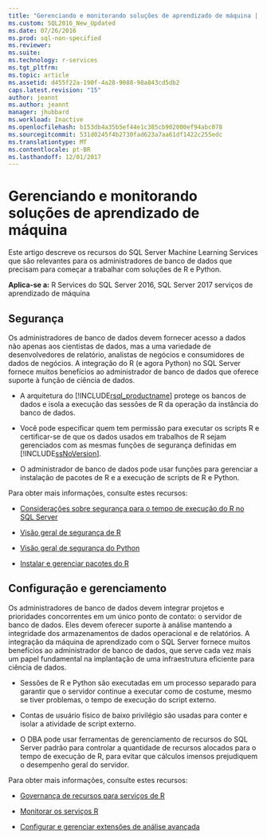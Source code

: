 ```yaml
---
title: "Gerenciando e monitorando soluções de aprendizado de máquina | Microsoft Docs"
ms.custom: SQL2016_New_Updated
ms.date: 07/26/2016
ms.prod: sql-non-specified
ms.reviewer: 
ms.suite: 
ms.technology: r-services
ms.tgt_pltfrm: 
ms.topic: article
ms.assetid: d455f22a-190f-4a28-9088-98a843cd5db2
caps.latest.revision: "15"
author: jeannt
ms.author: jeannt
manager: jhubbard
ms.workload: Inactive
ms.openlocfilehash: b153db4a35b5ef44e1c385cb902000ef94abc078
ms.sourcegitcommit: 531d0245f4b2730fad623a7aa61df1422c255edc
ms.translationtype: MT
ms.contentlocale: pt-BR
ms.lasthandoff: 12/01/2017
---
```

# <a name="managing-and-monitoring-machine-learning-solutions"></a>Gerenciando e monitorando soluções de aprendizado de máquina

Este artigo descreve os recursos do SQL Server Machine Learning Services que são relevantes para os administradores de banco de dados que precisam para começar a trabalhar com soluções de R e Python.

**Aplica-se a:** R Services do SQL Server 2016, SQL Server 2017 serviços de aprendizado de máquina

## <a name="security"></a>Segurança

Os administradores de banco de dados devem fornecer acesso a dados não apenas aos cientistas de dados, mas a uma variedade de desenvolvedores de relatório, analistas de negócios e consumidores de dados de negócios. A integração do R (e agora Python) no SQL Server fornece muitos benefícios ao administrador de banco de dados que oferece suporte à função de ciência de dados.

+ A arquitetura do [!INCLUDE[rsql_productname](../../includes/rsql-productname-md.md)] protege os bancos de dados e isola a execução das sessões de R da operação da instância do banco de dados.

+ Você pode especificar quem tem permissão para executar os scripts R e certificar-se de que os dados usados em trabalhos de R sejam gerenciados com as mesmas funções de segurança definidas em [!INCLUDE[ssNoVersion](../../includes/ssnoversion-md.md)].

+ O administrador de banco de dados pode usar funções para gerenciar a instalação de pacotes de R e a execução de scripts de R e Python.

Para obter mais informações, consulte estes recursos:

+ [Considerações sobre segurança para o tempo de execução do R no SQL Server](../../advanced-analytics/r/security-considerations-for-the-r-runtime-in-sql-server.md)

+ [Visão geral de segurança de R](../r/security-overview-sql-server-r.md)

+ [Visão geral de segurança do Python](../python/security-overview-sql-server-python-services.md)

+ [Instalar e gerenciar pacotes do R](../../advanced-analytics/r-services/installing-and-managing-r-packages.md)

## <a name="configuration-and-management"></a>Configuração e gerenciamento

Os administradores de banco de dados devem integrar projetos e prioridades concorrentes em um único ponto de contato: o servidor de banco de dados. Eles devem oferecer suporte à análise mantendo a integridade dos armazenamentos de dados operacional e de relatórios. A integração da máquina de aprendizado com o SQL Server fornece muitos benefícios ao administrador de banco de dados, que serve cada vez mais um papel fundamental na implantação de uma infraestrutura eficiente para ciência de dados.

+ Sessões de R e Python são executadas em um processo separado para garantir que o servidor continue a executar como de costume, mesmo se tiver problemas, o tempo de execução do script externo.

+ Contas de usuário físico de baixo privilégio são usadas para conter e isolar a atividade de script externo.

+ O DBA pode usar ferramentas de gerenciamento de recursos do SQL Server padrão para controlar a quantidade de recursos alocados para o tempo de execução de R, para evitar que cálculos imensos prejudiquem o desempenho geral do servidor.

Para obter mais informações, consulte estes recursos:

+ [Governança de recursos para serviços de R](../r/resource-governance-for-r-services.md)

+ [Monitorar os serviços R](../r/monitoring-r-services.md)

+ [Configurar e gerenciar extensões de análise avançada](../r/configure-and-manage-advanced-analytics-extensions.md)

